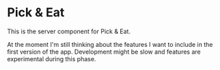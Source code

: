 # Pick & Eat

This is the server component for Pick & Eat.

At the moment I'm still thinking about the features I want to include in the first version of the app.
Development might be slow and features are experimental during this phase.
